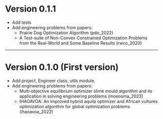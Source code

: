 
# Version 0.1.1

+ Add tests 
+ Add engineering problems from papers:
  + Prairie Dog Optimization Algorithm (pdo_2022)
  + A Test-suite of Non-Convex Constrained Optimization Problems from the Real-World and Some Baseline Results (rwco_2020)


---------------------------------------------------------------------

# Version 0.1.0 (First version)

+ Add project, Engineer class, utils module.
+ Add engineering problems from papers:
  + Multi‑objective equilibrium optimizer slime mould algorithm and its application in solving engineering problems (moeosma_2023)
  + IHAOAVOA: An improved hybrid aquila optimizer and African vultures optimization algorithm for global optimization problems (ihaoavoa_2022)

